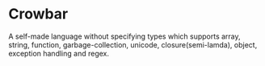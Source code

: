Crowbar
=======

A self-made language without specifying types which supports array, string, function, garbage-collection, unicode, closure(semi-lamda), object, exception handling and regex.
